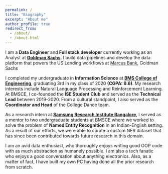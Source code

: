 ```yaml
---
permalink: /
title: "Biography"
excerpt: "About me"
author_profile: true
redirect_from: 
  - /about/
  - /about.html
---
```


I am a <b>Data Engineer</b> and <b>Full stack developer</b> currently working as an Analyst at <b><a href="https://www.goldmansachs.com/" target="_blank">Goldman Sachs</a></b>. I build data pipelines and develop the data platform that powers the US Lending workflows at <a href="https://www.marcus.com/us/en" target="_blank">Marcus Bank</a>, Goldman Sachs

I completed my undergraduate in  <b>Information Science</b> at <b><a href="https://www.bmsce.ac.in/" target="_blank">BMS College of Engineering</a></b>, graduating 3rd in my class of 2020 <b></i>(CGPA: 9.6)</i></b>. My research interests include Natural Language Processing and Reinforcement Learning. At BMSCE, I co-founded the <b>ISE Student Club</b> and served as the <b>Technical Lead</b> between 2019-2020. From a cultural standpoint, I also served as the <b>Coordinator and Head</b> of the College Dance team.

As a research intern at <b><a href="https://research.samsung.com/sri-b" target="_blank">Samsung Research Institute Bangalore</a></b>, I served as a mentor to two undergraduate students at BMSCE where we worked to solve the problem of <b>Named Entity Recognition</b> in an Indian-English setting. As a result of our efforts, we were able to curate a custom NER dataset that has since been contributed towards future research in this domain.

I am an avid data enthusiast, who thoroughly enjoys writing good OOP code with as much abstraction as humanely possible. I am also a tech fanatic who enjoys a good conversation about anything electronics. Also, as a matter of fact, I have built my own PC having done all the prior research from scratch.
